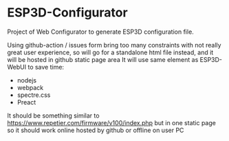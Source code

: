 # ESP3D-Configurator

Project of Web Configurator to generate ESP3D configuration file.

Using github-action / issues form bring too many constraints with not really great user experience,  so will go for
 a standalone html file instead, and it will be hosted in github static page area
It will use same element as ESP3D-WebUI to save time:
* nodejs
* webpack
* spectre.css
* Preact

It should be something similar to https://www.repetier.com/firmware/v100/index.php but in one static page so it should work online hosted by github or offline on user PC 
